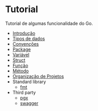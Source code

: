 # Tutorial

Tutorial de algumas funcionalidade do Go.

- [Introdução](docs/introducao.md)
- [Tipos de dados](docs/tipos-dados.md)
- [Convenções](docs/convencao.md)
- [Package](docs/package.md)
- [Variável](docs/variavel.md)
- [Struct](docs/struct.md)
- [Função](docs/funcao.md)
- [Método](docs/metodo.md)
- [Organização de Projetos](docs/organizacao-projeto.md)
- Standard library
    - [fmt](docs/standard-library/fmt.md)
- Third party
    - [pgx](docs/third-party/pgx.md)
    - [swagger](docs/third-party/swagger.md)
